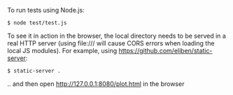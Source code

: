 To run tests using Node.js:

    $ node test/test.js

To see it in action in the browser, the local directory needs to be served in
a real HTTP server (using file:/// will cause CORS errors when loading the
local JS modules). For example, using https://github.com/eliben/static-server:

    $ static-server .

.. and then open http://127.0.0.1:8080/plot.html in the browser

